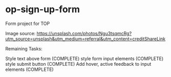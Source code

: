 # op-sign-up-form
Form project for TOP

Image source: https://unsplash.com/photos/Ngu3tsqmcRg?utm_source=unsplash&utm_medium=referral&utm_content=creditShareLink

Remaining Tasks:

Style text above form (COMPLETE)
style form input elements (COMPLETE)
style submit button (COMPLETE)
Add hover, active feedback to input elements (COMPLETE)